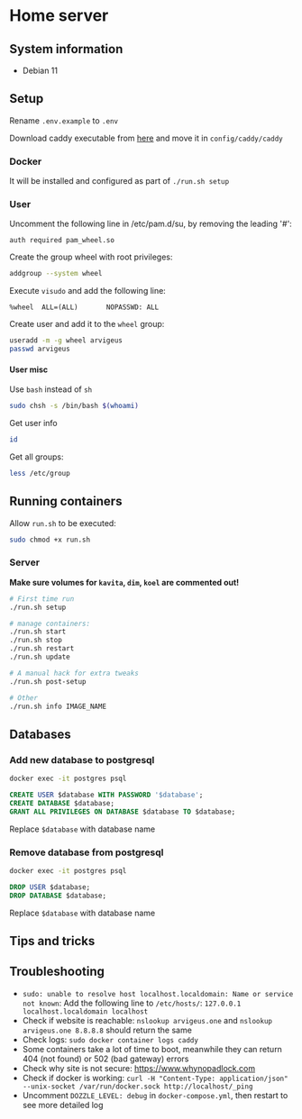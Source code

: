 # Home server

## System information

- Debian 11

## Setup

Rename `.env.example` to `.env`

Download caddy executable from [here](https://caddyserver.com/download) and move it in `config/caddy/caddy`

### Docker

It will be installed and configured as part of `./run.sh setup`

### User

Uncomment the following line in /etc/pam.d/su, by removing the leading '#':

```text
auth required pam_wheel.so
```

Create the group wheel with root privileges:

```sh
addgroup --system wheel
```

Execute `visudo` and add the following line:

```text
%wheel  ALL=(ALL)       NOPASSWD: ALL
```

Create user and add it to the `wheel` group:

```sh
useradd -m -g wheel arvigeus
passwd arvigeus
```

#### User misc

Use `bash` instead of `sh`

```sh
sudo chsh -s /bin/bash $(whoami)
```

Get user info

```sh
id
```

Get all groups:

```sh
less /etc/group
```

## Running containers

Allow `run.sh` to be executed:

```sh
sudo chmod +x run.sh
```

### Server

**Make sure volumes for `kavita`, `dim`, `koel` are commented out!**

```sh
# First time run
./run.sh setup

# manage containers:
./run.sh start
./run.sh stop
./run.sh restart
./run.sh update

# A manual hack for extra tweaks
./run.sh post-setup

# Other
./run.sh info IMAGE_NAME
```

## Databases

### Add new database to postgresql

```sh
docker exec -it postgres psql
```

```sql
CREATE USER $database WITH PASSWORD '$database';
CREATE DATABASE $database;
GRANT ALL PRIVILEGES ON DATABASE $database TO $database;
```

Replace `$database` with database name

### Remove database from postgresql

```sh
docker exec -it postgres psql
```

```sql
DROP USER $database;
DROP DATABASE $database;
```

Replace `$database` with database name

## Tips and tricks

## Troubleshooting

- `sudo: unable to resolve host localhost.localdomain: Name or service not known`: Add the following line to `/etc/hosts/`: `127.0.0.1 localhost.localdomain localhost`
- Check if website is reachable: `nslookup arvigeus.one` and `nslookup arvigeus.one 8.8.8.8` should return the same
- Check logs: `sudo docker container logs caddy`
- Some containers take a lot of time to boot, meanwhile they can return 404 (not found) or 502 (bad gateway) errors
- Check why site is not secure: <https://www.whynopadlock.com>
- Check if docker is working: `curl -H "Content-Type: application/json" --unix-socket /var/run/docker.sock http://localhost/_ping`
- Uncomment `DOZZLE_LEVEL: debug` in `docker-compose.yml`, then restart to see more detailed log
